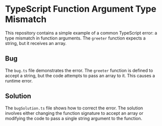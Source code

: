 # TypeScript Function Argument Type Mismatch

This repository contains a simple example of a common TypeScript error: a type mismatch in function arguments. The `greeter` function expects a string, but it receives an array. 

## Bug

The `bug.ts` file demonstrates the error. The `greeter` function is defined to accept a string, but the code attempts to pass an array to it. This causes a runtime error.

## Solution

The `bugSolution.ts` file shows how to correct the error. The solution involves either changing the function signature to accept an array or modifying the code to pass a single string argument to the function.